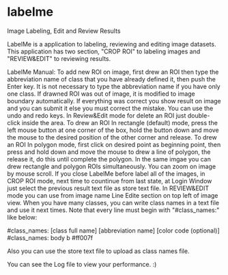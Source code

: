 # labelme
Image Labeling, Edit and Review Results

   LabelMe is a application to labeling, reviewing and editing image datasets.
   This application has two section, "CROP ROI" to labeling images and "REVIEW&EDIT" to reviewing results.

LabelMe Manual:
  To add new ROI on image, first drew an ROI then type the abbreviation name of class that you have already defined it, then push the Enter key.
  It is not necessary to type the abbreviation name if you have only one class.
  If drawned ROI was out of image, it is modified to image boundary automatically.
  If everything was correct you show result on image and you can submit it else you must correct the mistake.
  You can use the undo and redo keys.
  In Review&Edit mode for delete an ROI just double-click inside the area.
  To drew an ROI In rectangle (default) mode, press the left mouse button at one corner of the box, hold the button down and move the mouse to the desired position of the other corner and release.
  To drew an ROI In polygon mode, first click on desired point as beginning point, then press and hold down and move the mouse to drew a line of polygon, the release it, do this until complete the polygon.
  In the same imgae you can drew rectangle and polygon ROIs simultaneously.
  You can zoom on image by mouse scroll.
  If you close LabelMe before label all of the images, in CROP ROI mode, next time to countinue  from last state, at Login Window just select the previous result text file as store text file. In REVIEW&EDIT mode you can use from image name Line Edite section on top left of image view.
  When you have many classes, you can write class names in a text file and use it next times. Note that every line must begin with "#class_names:" like below:

#class_names: [class full name] [abbreviation name] [color code (optional)]
#class_names: body b #ff007f

Also you can use the store text file to upload as class names file.

You can see the Log file to view your performance. :)

